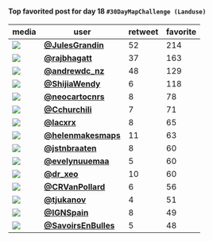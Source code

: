 #### Top favorited post for day 18 `#30DayMapChallenge (Landuse)`
| media                                                           | user                                            |   retweet |   favorite |
|-----------------------------------------------------------------|-------------------------------------------------|-----------|------------|
| ![](http://pbs.twimg.com/media/EmYmI7XWMAA-DZP.jpg)             | **[@JulesGrandin](https://t.co/bnNo75YafK)**    |        52 |        214 |
| ![](http://pbs.twimg.com/media/EnHgR8_VoAE7oBZ.jpg)             | **[@rajbhagatt](https://t.co/PG1Sc5G59Z)**      |        37 |        163 |
| ![](http://pbs.twimg.com/media/EnGJBAmVcAEiRh5.jpg)             | **[@andrewdc_nz](https://t.co/tw6JMTUzwL)**     |        48 |        129 |
| ![](http://pbs.twimg.com/media/EnH8zHlVgAEVc_u.jpg)             | **[@ShijiaWendy](https://t.co/v6nEIyOeuW)**     |         6 |        118 |
| ![](http://pbs.twimg.com/media/EnFzItrXEAAiib3.jpg)             | **[@neocartocnrs](https://t.co/ejYvGRaL5E)**    |         8 |         78 |
| ![](http://pbs.twimg.com/media/EnH-z16WMA4ja6P.jpg)             | **[@Cchurchili](https://t.co/iNlPEJInNI)**      |         7 |         71 |
| ![](http://pbs.twimg.com/media/EnFoGQOXMAUrxwW.jpg)             | **[@lacxrx](https://t.co/we4al3pf8Z)**          |         8 |         65 |
| ![](http://pbs.twimg.com/media/EnHmJolXcAE4uup.jpg)             | **[@helenmakesmaps](https://t.co/V7HY2nEfif)**  |        11 |         63 |
| ![](http://pbs.twimg.com/media/EnIlihTVQAAAlwl.png)             | **[@jstnbraaten](https://t.co/gZ6DdtWS7P)**     |         8 |         60 |
| ![](http://pbs.twimg.com/media/EnFzj8aXcAE1wK4.jpg)             | **[@evelynuuemaa](https://t.co/Edbmb5xoKa)**    |         5 |         60 |
| ![](http://pbs.twimg.com/media/EnGXMQsXEAA7u89.jpg)             | **[@dr_xeo](https://t.co/s9yut8wDPo)**          |        10 |         60 |
| ![](http://pbs.twimg.com/media/EnHG6UbXEAIJjAO.jpg)             | **[@CRVanPollard](https://t.co/xlVZTjgur5)**    |         6 |         56 |
| ![](http://pbs.twimg.com/tweet_video_thumb/EnBnDVZW8AIJY88.jpg) | **[@tjukanov](https://t.co/H0jIjLN6dn)**        |         4 |         51 |
| ![](http://pbs.twimg.com/media/EnGep6sXcAAKe2m.jpg)             | **[@IGNSpain](https://t.co/3SobxSrQwI)**        |         8 |         49 |
| ![](http://pbs.twimg.com/media/EnF8r8qWMAItPca.jpg)             | **[@SavoirsEnBulles](https://t.co/M674z8OdHC)** |         5 |         48 |
 
